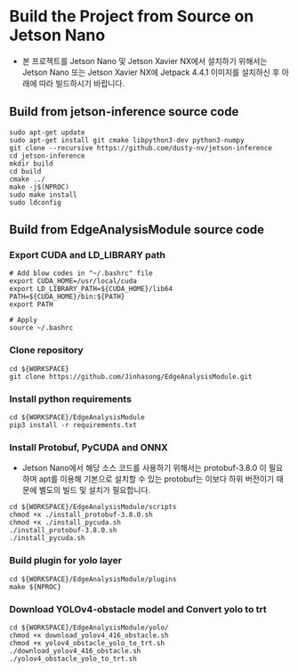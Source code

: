 # Build the Project from Source on Jetson Nano
* 본 프로젝트를 Jetson Nano 및 Jetson Xavier NX에서 설치하기 위해서는 Jetson Nano 또는 Jetson Xavier NX에 Jetpack 4.4.1 이미지를 설치하신 후 아래에 따라 빌드하시기 바랍니다.
## Build from jetson-inference source code
```shell script
sudo apt-get update
sudo apt-get install git cmake libpython3-dev python3-numpy
git clone --recursive https://github.com/dusty-nv/jetson-inference
cd jetson-inference
mkdir build
cd build
cmake ../
make -j$(NPROC)
sudo make install
sudo ldconfig
```
## Build from EdgeAnalysisModule source code
### Export CUDA and LD_LIBRARY path
```shell script
# Add blow codes in "~/.bashrc" file
export CUDA_HOME=/usr/local/cuda
export LD_LIBRARY_PATH=${CUDA_HOME}/lib64
PATH=${CUDA_HOME}/bin:${PATH}
export PATH

# Apply
source ~/.bashrc
``` 
### Clone repository
```shell script
cd ${WORKSPACE}
git clone https://github.com/Jinhasong/EdgeAnalysisModule.git
```
### Install python requirements
```shell script
cd ${WORKSPACE}/EdgeAnalysisModule
pip3 install -r requirements.txt 
``` 
### Install Protobuf, PyCUDA and ONNX
* Jetson Nano에서 해당 소스 코드를 사용하기 위해서는 protobuf-3.8.0 이 필요하며 apt를 이용해 기본으로 설치할 수 있는 protobuf는 이보다 하위 버전이기 때문에 별도의 빌드 및 설치가 필요합니다.
```shell script
cd ${WORKSPACE}/EdgeAnalysisModule/scripts
chmod +x ./install_protobuf-3.8.0.sh
chmod +x ./install_pycuda.sh
./install_protobuf-3.8.0.sh
./install_pycuda.sh
```
### Build plugin for yolo layer
```shell script
cd ${WORKSPACE}/EdgeAnalysisModule/plugins
make ${NPROC}
```
### Download YOLOv4-obstacle model and Convert yolo to trt
```shell script
cd ${WORKSPACE}/EdgeAnalysisModule/yolo/
chmod +x download_yolov4_416_obstacle.sh
chmod +x yolov4_obstacle_yolo_to_trt.sh
./download_yolov4_416_obstacle.sh
./yolov4_obstacle_yolo_to_trt.sh
```